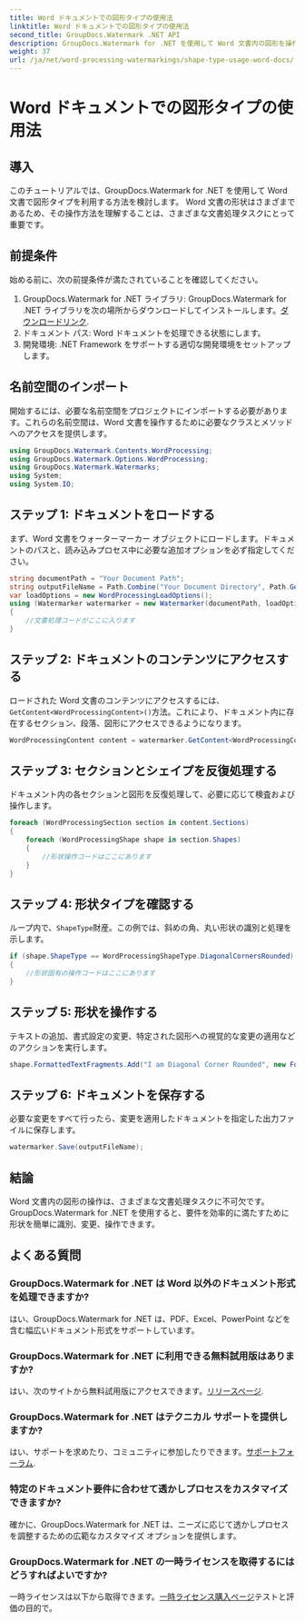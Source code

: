 ```yaml
---
title: Word ドキュメントでの図形タイプの使用法
linktitle: Word ドキュメントでの図形タイプの使用法
second_title: GroupDocs.Watermark .NET API
description: GroupDocs.Watermark for .NET を使用して Word 文書内の図形を操作する方法を学びます。このチュートリアルでは、文書を効率的に処理するためのガイダンスを提供します。
weight: 37
url: /ja/net/word-processing-watermarkings/shape-type-usage-word-docs/
---
```


# Word ドキュメントでの図形タイプの使用法

## 導入
このチュートリアルでは、GroupDocs.Watermark for .NET を使用して Word 文書で図形タイプを利用する方法を検討します。 Word 文書の形状はさまざまであるため、その操作方法を理解することは、さまざまな文書処理タスクにとって重要です。
## 前提条件
始める前に、次の前提条件が満たされていることを確認してください。
1.  GroupDocs.Watermark for .NET ライブラリ: GroupDocs.Watermark for .NET ライブラリを次の場所からダウンロードしてインストールします。[ダウンロードリンク](https://releases.groupdocs.com/Watermark/net/).
2. ドキュメント パス: Word ドキュメントを処理できる状態にします。
3. 開発環境: .NET Framework をサポートする適切な開発環境をセットアップします。

## 名前空間のインポート
開始するには、必要な名前空間をプロジェクトにインポートする必要があります。これらの名前空間は、Word 文書を操作するために必要なクラスとメソッドへのアクセスを提供します。
```csharp
using GroupDocs.Watermark.Contents.WordProcessing;
using GroupDocs.Watermark.Options.WordProcessing;
using GroupDocs.Watermark.Watermarks;
using System;
using System.IO;
```
## ステップ 1: ドキュメントをロードする
まず、Word 文書をウォーターマーカー オブジェクトにロードします。ドキュメントのパスと、読み込みプロセス中に必要な追加オプションを必ず指定してください。
```csharp
string documentPath = "Your Document Path";
string outputFileName = Path.Combine("Your Document Directory", Path.GetFileName(documentPath));
var loadOptions = new WordProcessingLoadOptions();
using (Watermarker watermarker = new Watermarker(documentPath, loadOptions))
{
    //文書処理コードがここに入ります
}
```
## ステップ 2: ドキュメントのコンテンツにアクセスする
ロードされた Word 文書のコンテンツにアクセスするには、`GetContent<WordProcessingContent>()`方法。これにより、ドキュメント内に存在するセクション、段落、図形にアクセスできるようになります。
```csharp
WordProcessingContent content = watermarker.GetContent<WordProcessingContent>();
```
## ステップ 3: セクションとシェイプを反復処理する
ドキュメント内の各セクションと図形を反復処理して、必要に応じて検査および操作します。
```csharp
foreach (WordProcessingSection section in content.Sections)
{
    foreach (WordProcessingShape shape in section.Shapes)
    {
        //形状操作コードはここにあります
    }
}
```
## ステップ 4: 形状タイプを確認する
ループ内で、`ShapeType`財産。この例では、斜めの角、丸い形状の識別と処理を示します。
```csharp
if (shape.ShapeType == WordProcessingShapeType.DiagonalCornersRounded)
{
    //形状固有の操作コードはここにあります
}
```
## ステップ 5: 形状を操作する
テキストの追加、書式設定の変更、特定された図形への視覚的な変更の適用などのアクションを実行します。
```csharp
shape.FormattedTextFragments.Add("I am Diagonal Corner Rounded", new Font("Calibri", 8, FontStyle.Bold), Color.Red, Color.Aqua);
```
## ステップ 6: ドキュメントを保存する
必要な変更をすべて行ったら、変更を適用したドキュメントを指定した出力ファイルに保存します。
```csharp
watermarker.Save(outputFileName);
```

## 結論
Word 文書内の図形の操作は、さまざまな文書処理タスクに不可欠です。 GroupDocs.Watermark for .NET を使用すると、要件を効率的に満たすために形状を簡単に識別、変更、操作できます。
## よくある質問
### GroupDocs.Watermark for .NET は Word 以外のドキュメント形式を処理できますか?
はい、GroupDocs.Watermark for .NET は、PDF、Excel、PowerPoint などを含む幅広いドキュメント形式をサポートしています。
### GroupDocs.Watermark for .NET に利用できる無料試用版はありますか?
はい、次のサイトから無料試用版にアクセスできます。[リリースページ](https://releases.groupdocs.com/).
### GroupDocs.Watermark for .NET はテクニカル サポートを提供しますか?
はい、サポートを求めたり、コミュニティに参加したりできます。[サポートフォーラム](https://forum.groupdocs.com/c/watermark/19).
### 特定のドキュメント要件に合わせて透かしプロセスをカスタマイズできますか?
確かに、GroupDocs.Watermark for .NET は、ニーズに応じて透かしプロセスを調整するための広範なカスタマイズ オプションを提供します。
### GroupDocs.Watermark for .NET の一時ライセンスを取得するにはどうすればよいですか?
一時ライセンスは以下から取得できます。[一時ライセンス購入ページ](https://purchase.groupdocs.com/temporary-license/)テストと評価の目的で。